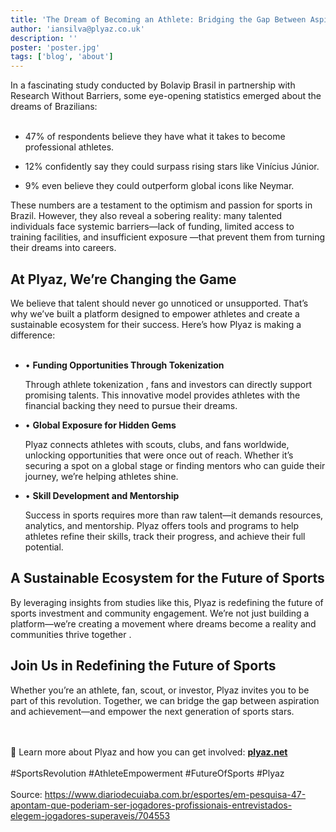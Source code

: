 ```yaml
---
title: 'The Dream of Becoming an Athlete: Bridging the Gap Between Aspiration and Reality'
author: 'iansilva@plyaz.co.uk'
description: ''
poster: 'poster.jpg'
tags: ['blog', 'about']
---
```


In a fascinating study conducted by Bolavip Brasil in partnership with Research Without Barriers, some eye-opening statistics emerged about the dreams of Brazilians: 
<br/><br/>

- 47% of respondents believe they have what it takes to become professional athletes.

- 12% confidently say they could surpass rising stars like Vinícius Júnior.

- 9% even believe they could outperform global icons like Neymar.

These numbers are a testament to the optimism and passion for sports in Brazil. However, they also reveal a sobering reality: many talented individuals face systemic barriers—lack of funding, limited access to training facilities, and insufficient exposure —that prevent them from turning their dreams into careers.

## At Plyaz, We’re Changing the Game

We believe that talent should never go unnoticed or unsupported. That’s why we’ve built a platform designed to empower athletes and create a sustainable ecosystem for their success. Here’s how Plyaz is making a difference:
<br/><br/>

- • **Funding Opportunities Through Tokenization**

  Through athlete tokenization , fans and investors can directly support promising talents. This innovative model provides athletes with the financial backing they need to pursue their dreams.

- • **Global Exposure for Hidden Gems**

  Plyaz connects athletes with scouts, clubs, and fans worldwide, unlocking opportunities that were once out of reach. Whether it’s securing a spot on a global stage or finding mentors who can guide their journey, we’re helping athletes shine.

- • **Skill Development and Mentorship**

  Success in sports requires more than raw talent—it demands resources, analytics, and mentorship. Plyaz offers tools and programs to help athletes refine their skills, track their progress, and achieve their full potential.

## A Sustainable Ecosystem for the Future of Sports

By leveraging insights from studies like this, Plyaz is redefining the future of sports investment and community engagement. We’re not just building a platform—we’re creating a movement where dreams become a reality and communities thrive together .


## Join Us in Redefining the Future of Sports

Whether you’re an athlete, fan, scout, or investor, Plyaz invites you to be part of this revolution. Together, we can bridge the gap between aspiration and achievement—and empower the next generation of sports stars.

<br/><br/>
🔗 Learn more about Plyaz and how you can get involved: [**plyaz.net**](https://plyaz.net/en)
<br/><br/>
#SportsRevolution #AthleteEmpowerment #FutureOfSports #Plyaz
<br/><br/>
Source: <https://www.diariodecuiaba.com.br/esportes/em-pesquisa-47-apontam-que-poderiam-ser-jogadores-profissionais-entrevistados-elegem-jogadores-superaveis/704553>
